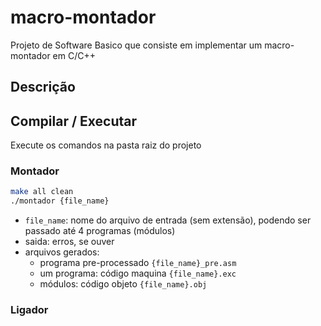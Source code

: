 # macro-montador
Projeto de Software Basico que consiste em implementar um macro-montador em C/C++

## Descrição
<!--
    descrever detalhes do projeto
-->

## Compilar / Executar
Execute os comandos na pasta raiz do projeto

### Montador

```sh
make all clean
./montador {file_name}
```

- `file_name`: nome do arquivo de entrada (sem extensão), podendo ser passado até 4 programas (módulos)
- saida: erros, se ouver
- arquivos gerados: 
    - programa pre-processado `{file_name}_pre.asm`
    - um programa: código maquina `{file_name}.exc`
    - módulos: código objeto `{file_name}.obj`

### Ligador
<!--
    como executar o ligador e detalhes de I/O
-->
